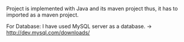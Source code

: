 Project is implemented with Java and its maven project thus, it has to imported as a maven project.

For Database:
I have used MySQL server as a database. -> http://dev.mysql.com/downloads/
